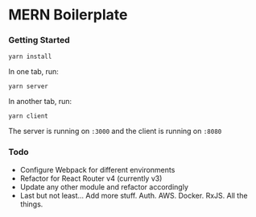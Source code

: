 # MERN Boilerplate

### Getting Started

`yarn install`

In one tab, run:

`yarn server`

In another tab, run:

`yarn client`

The server is running on `:3000` and the client is running on `:8080`

### Todo
- Configure Webpack for different environments
- Refactor for React Router v4 (currently v3)
- Update any other module and refactor accordingly
- Last but not least... Add more stuff. Auth. AWS. Docker. RxJS. All the things.